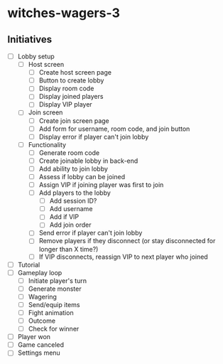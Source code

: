 # witches-wagers-3
## Initiatives
- [ ] Lobby setup
  - [ ] Host screen
    - [ ] Create host screen page
    - [ ] Button to create lobby
    - [ ] Display room code
    - [ ] Display joined players
    - [ ] Display VIP player
  - [ ] Join screen
    - [ ] Create join screen page
    - [ ] Add form for username, room code, and join button
    - [ ] Display error if player can't join lobby
  - [ ] Functionality
    - [ ] Generate room code
    - [ ] Create joinable lobby in back-end
    - [ ] Add ability to join lobby
    - [ ] Assess if lobby can be joined
    - [ ] Assign VIP if joining player was first to join
    - [ ] Add players to the lobby
      - [ ] Add session ID?
      - [ ] Add username
      - [ ] Add if VIP
      - [ ] Add join order
    - [ ] Send error if player can't join lobby
    - [ ] Remove players if they disconnect (or stay disconnected for longer than X time?)
    - [ ] If VIP disconnects, reassign VIP to next player who joined
- [ ] Tutorial
- [ ] Gameplay loop
  - [ ] Initiate player's turn
  - [ ] Generate monster
  - [ ] Wagering
  - [ ] Send/equip items
  - [ ] Fight animation
  - [ ] Outcome
  - [ ] Check for winner
- [ ] Player won
- [ ] Game canceled
- [ ] Settings menu
